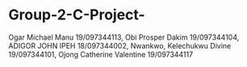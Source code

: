 # Group-2-C-Project-
Ogar Michael Manu 19/097344113, Obi Prosper Dakim 19/097344104, ADIGOR JOHN IPEH 18/097344002, Nwankwo, Kelechukwu Divine 19/097344101, Ojong Catherine Valentine 19/097344117
